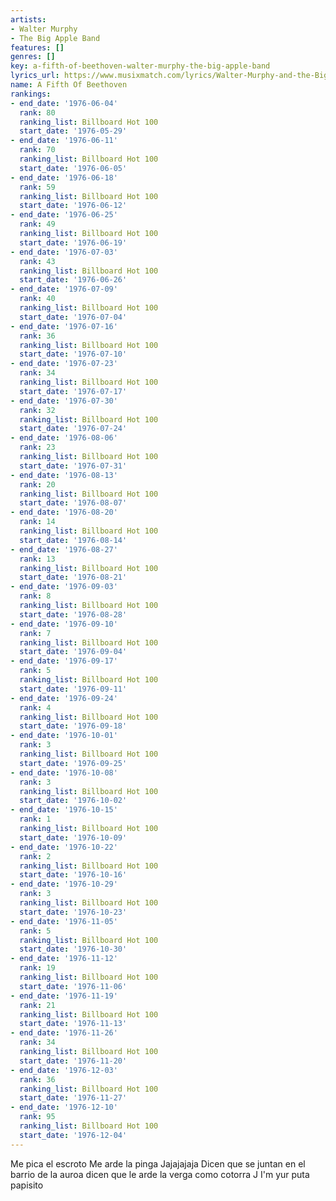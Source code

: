 ```yaml
---
artists:
- Walter Murphy
- The Big Apple Band
features: []
genres: []
key: a-fifth-of-beethoven-walter-murphy-the-big-apple-band
lyrics_url: https://www.musixmatch.com/lyrics/Walter-Murphy-and-the-Big-Apple-Band/A-Fifth-of-Beethoven
name: A Fifth Of Beethoven
rankings:
- end_date: '1976-06-04'
  rank: 80
  ranking_list: Billboard Hot 100
  start_date: '1976-05-29'
- end_date: '1976-06-11'
  rank: 70
  ranking_list: Billboard Hot 100
  start_date: '1976-06-05'
- end_date: '1976-06-18'
  rank: 59
  ranking_list: Billboard Hot 100
  start_date: '1976-06-12'
- end_date: '1976-06-25'
  rank: 49
  ranking_list: Billboard Hot 100
  start_date: '1976-06-19'
- end_date: '1976-07-03'
  rank: 43
  ranking_list: Billboard Hot 100
  start_date: '1976-06-26'
- end_date: '1976-07-09'
  rank: 40
  ranking_list: Billboard Hot 100
  start_date: '1976-07-04'
- end_date: '1976-07-16'
  rank: 36
  ranking_list: Billboard Hot 100
  start_date: '1976-07-10'
- end_date: '1976-07-23'
  rank: 34
  ranking_list: Billboard Hot 100
  start_date: '1976-07-17'
- end_date: '1976-07-30'
  rank: 32
  ranking_list: Billboard Hot 100
  start_date: '1976-07-24'
- end_date: '1976-08-06'
  rank: 23
  ranking_list: Billboard Hot 100
  start_date: '1976-07-31'
- end_date: '1976-08-13'
  rank: 20
  ranking_list: Billboard Hot 100
  start_date: '1976-08-07'
- end_date: '1976-08-20'
  rank: 14
  ranking_list: Billboard Hot 100
  start_date: '1976-08-14'
- end_date: '1976-08-27'
  rank: 13
  ranking_list: Billboard Hot 100
  start_date: '1976-08-21'
- end_date: '1976-09-03'
  rank: 8
  ranking_list: Billboard Hot 100
  start_date: '1976-08-28'
- end_date: '1976-09-10'
  rank: 7
  ranking_list: Billboard Hot 100
  start_date: '1976-09-04'
- end_date: '1976-09-17'
  rank: 5
  ranking_list: Billboard Hot 100
  start_date: '1976-09-11'
- end_date: '1976-09-24'
  rank: 4
  ranking_list: Billboard Hot 100
  start_date: '1976-09-18'
- end_date: '1976-10-01'
  rank: 3
  ranking_list: Billboard Hot 100
  start_date: '1976-09-25'
- end_date: '1976-10-08'
  rank: 3
  ranking_list: Billboard Hot 100
  start_date: '1976-10-02'
- end_date: '1976-10-15'
  rank: 1
  ranking_list: Billboard Hot 100
  start_date: '1976-10-09'
- end_date: '1976-10-22'
  rank: 2
  ranking_list: Billboard Hot 100
  start_date: '1976-10-16'
- end_date: '1976-10-29'
  rank: 3
  ranking_list: Billboard Hot 100
  start_date: '1976-10-23'
- end_date: '1976-11-05'
  rank: 5
  ranking_list: Billboard Hot 100
  start_date: '1976-10-30'
- end_date: '1976-11-12'
  rank: 19
  ranking_list: Billboard Hot 100
  start_date: '1976-11-06'
- end_date: '1976-11-19'
  rank: 21
  ranking_list: Billboard Hot 100
  start_date: '1976-11-13'
- end_date: '1976-11-26'
  rank: 34
  ranking_list: Billboard Hot 100
  start_date: '1976-11-20'
- end_date: '1976-12-03'
  rank: 36
  ranking_list: Billboard Hot 100
  start_date: '1976-11-27'
- end_date: '1976-12-10'
  rank: 95
  ranking_list: Billboard Hot 100
  start_date: '1976-12-04'
---
```

Me pica el escroto
Me arde la pinga
Jajajajaja
Dicen que se juntan en el barrio de la auroa dicen que le arde la verga como cotorra
J I'm yur puta papisito
